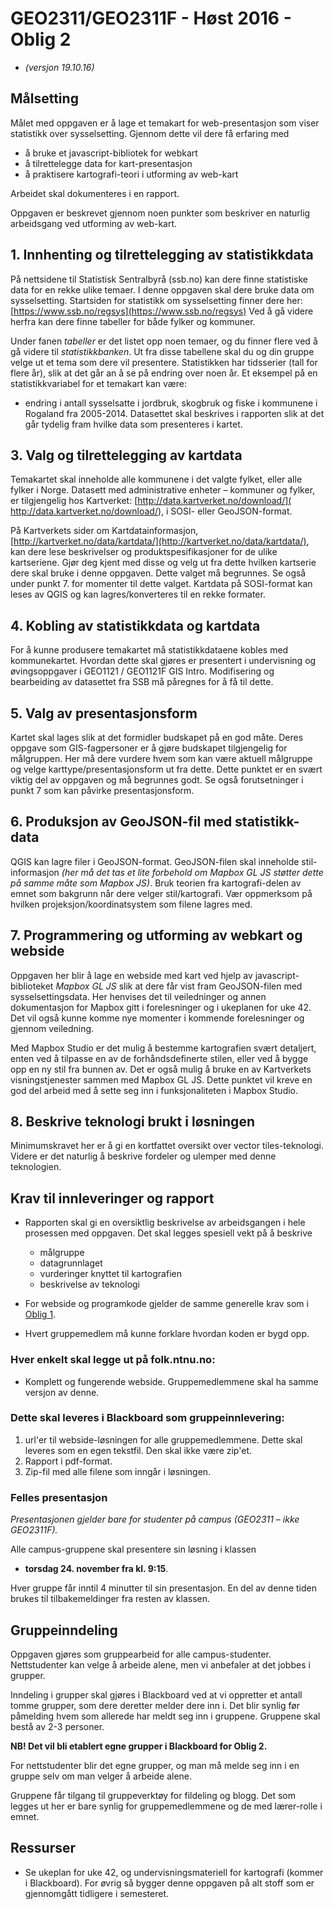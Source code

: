 # GEO2311/GEO2311F - Høst 2016 - Oblig 2

- *(versjon 19.10.16)*

## Målsetting

Målet med oppgaven er å lage et temakart for web-presentasjon som viser statistikk over sysselsetting. Gjennom dette vil dere få erfaring med 

- å bruke et javascript-bibliotek for webkart
- å tilrettelegge data for kart-presentasjon
- å praktisere kartografi-teori i utforming av web-kart

Arbeidet skal dokumenteres i en rapport.

Oppgaven er beskrevet gjennom noen punkter som beskriver en naturlig arbeidsgang ved utforming av web-kart.

## 1. Innhenting og tilrettelegging av statistikkdata

På nettsidene til Statistisk Sentralbyrå (ssb.no) kan dere finne statistiske data for en rekke ulike temaer. I denne oppgaven skal dere bruke data om sysselsetting. 
Startsiden for statistikk om sysselsetting finner dere her: [https://www.ssb.no/regsys](https://www.ssb.no/regsys)
Ved å gå videre herfra kan dere finne tabeller for både fylker og kommuner.

Under fanen *tabeller* er det listet opp noen temaer, og du finner flere ved å gå videre til *statistikkbanken*. Ut fra disse tabellene skal du og din gruppe velge ut et tema som dere vil presentere. Statistikken har tidsserier (tall for flere år), slik at det går an å se på endring over noen år. Et eksempel på en statistikkvariabel for et temakart kan være:
- endring i antall sysselsatte i jordbruk, skogbruk og fiske i kommunene i Rogaland fra 2005-2014.
Datasettet skal beskrives i rapporten slik at det går tydelig fram hvilke data som presenteres i kartet. 

## 3. Valg og tilrettelegging av kartdata

Temakartet skal inneholde alle kommunene i det valgte fylket, eller alle fylker i Norge. Datasett med administrative enheter – kommuner og fylker, er tilgjengelig hos Kartverket: [http://data.kartverket.no/download/]( http://data.kartverket.no/download/), i SOSI- eller GeoJSON-format.

På Kartverkets sider om Kartdatainformasjon, [http://kartverket.no/data/kartdata/](http://kartverket.no/data/kartdata/), kan dere lese beskrivelser og produktspesifikasjoner for de ulike kartseriene. Gjør deg kjent med disse og velg ut fra dette hvilken kartserie dere skal bruke i denne oppgaven. Dette valget må begrunnes. Se også under punkt 7. for momenter til dette valget.
Kartdata på SOSI-format kan leses av QGIS og kan lagres/konverteres til en rekke formater.

## 4. Kobling av statistikkdata og kartdata

For å kunne produsere temakartet må statistikkdataene kobles med kommunekartet. Hvordan dette skal gjøres er presentert i undervisning og øvingsoppgaver i GEO1121 / GEO1121F GIS Intro. Modifisering og bearbeiding av datasettet fra SSB må påregnes for å få til dette.

## 5. Valg av presentasjonsform

Kartet skal lages slik at det formidler budskapet på en god måte. Deres oppgave som GIS-fagpersoner er å gjøre budskapet tilgjengelig for målgruppen. Her må dere vurdere hvem som kan være aktuell målgruppe og velge karttype/presentasjonsform ut fra dette. Dette punktet er en svært viktig del av oppgaven og må begrunnes godt. Se også forutsetninger i punkt 7 som kan påvirke presentasjonsform.

## 6. Produksjon av GeoJSON-fil med statistikk-data

QGIS kan lagre filer i GeoJSON-format. GeoJSON-filen skal inneholde stil-informasjon *(her må det tas et lite forbehold om Mapbox GL JS støtter dette på samme måte som Mapbox JS)*. Bruk teorien fra kartografi-delen av emnet som bakgrunn når dere velger stil/kartografi. Vær oppmerksom på hvilken projeksjon/koordinatsystem som filene lagres med.

## 7. Programmering og utforming av webkart og webside

Oppgaven her blir å lage en webside med kart ved hjelp av javascript-biblioteket *Mapbox GL JS* slik at dere får vist fram GeoJSON-filen med sysselsettingsdata.
Her henvises det til veiledninger og annen dokumentasjon for Mapbox gitt i forelesninger og i ukeplanen for uke 42. Det vil også kunne komme nye momenter i kommende forelesninger og gjennom veiledning.

Med Mapbox Studio er det mulig å bestemme kartografien svært detaljert, enten ved å tilpasse en av de forhåndsdefinerte stilen, eller ved å bygge opp en ny stil fra bunnen av. Det er også mulig å bruke en av Kartverkets visningstjenester sammen med Mapbox GL JS. Dette punktet vil kreve en god del arbeid med å sette seg inn i funksjonaliteten i Mapbox Studio.

## 8. Beskrive teknologi brukt i løsningen

Minimumskravet her er å gi en kortfattet oversikt over vector tiles-teknologi. Videre er det naturlig å beskrive fordeler og ulemper med denne teknologien.

## Krav til innleveringer og rapport

- Rapporten skal gi en oversiktlig beskrivelse av arbeidsgangen i hele prosessen med oppgaven. Det skal legges spesiell vekt på å beskrive
  - målgruppe
  - datagrunnlaget
  - vurderinger knyttet til kartografien
  - beskrivelse av teknologi
  
- For webside og programkode gjelder de samme generelle krav som i [Oblig 1](GEO2311-GEO2311F-Oblig-1-H2016.html).
- Hvert gruppemedlem må kunne forklare hvordan koden er bygd opp.

### Hver enkelt skal legge ut på folk.ntnu.no:

- Komplett og fungerende webside. Gruppemedlemmene skal ha samme versjon av denne.

### Dette skal leveres i Blackboard som gruppeinnlevering:

1. url'er til webside-løsningen for alle gruppemedlemmene. Dette skal leveres som en egen tekstfil. Den skal ikke være zip'et.
2. Rapport i pdf-format.
3. Zip-fil med alle filene som inngår i løsningen.

### Felles presentasjon

*Presentasjonen gjelder bare for studenter på campus (GEO2311 – ikke GEO2311F).*

Alle campus-gruppene skal presentere sin løsning i klassen 

  - __torsdag 24. november fra kl. 9:15__. 

Hver gruppe får inntil 4 minutter til sin presentasjon. En del av denne tiden brukes til tilbakemeldinger fra resten av klassen.


## Gruppeinndeling

Oppgaven gjøres som gruppearbeid for alle campus-studenter. Nettstudenter kan velge å arbeide alene, men vi anbefaler at det jobbes i grupper.

Inndeling i grupper skal gjøres i Blackboard ved at vi oppretter et antall tomme grupper, som dere deretter melder dere inn i. Det blir synlig før påmelding hvem som allerede har meldt seg inn i gruppene. Gruppene skal bestå av 2-3 personer.

__NB! Det vil bli etablert egne grupper i Blackboard for Oblig 2.__

For nettstudenter blir det egne grupper, og man må melde seg inn i en gruppe selv om man velger å arbeide alene.

Gruppene får tilgang til gruppeverktøy for fildeling og blogg. Det som legges ut her er bare synlig for gruppemedlemmene og de med lærer-rolle i emnet.

## Ressurser

- Se ukeplan for uke 42, og undervisningsmateriell for kartografi (kommer i Blackboard). For øvrig så bygger denne oppgaven på alt stoff som er gjennomgått tidligere i semesteret.


